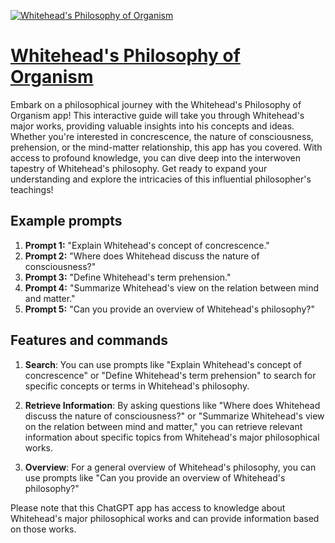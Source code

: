[![Whitehead's Philosophy of Organism](https://files.oaiusercontent.com/file-VGaJO9ZfnOSvanyiLWBD0BEK?se=2123-10-17T22%3A31%3A06Z&sp=r&sv=2021-08-06&sr=b&rscc=max-age%3D31536000%2C%20immutable&rscd=attachment%3B%20filename%3Dd80b5fc2-cd1a-4a19-9b76-da21a907cec5.png&sig=cq/j2VraTUTfPbyaMqRHqp1RWnrQI4CoG5rLqI8mP9Q%3D)](https://chat.openai.com/g/g-uXLrsabXQ-whitehead-s-philosophy-of-organism)

# [Whitehead's Philosophy of Organism](https://chat.openai.com/g/g-uXLrsabXQ-whitehead-s-philosophy-of-organism)

Embark on a philosophical journey with the Whitehead's Philosophy of Organism app! This interactive guide will take you through Whitehead's major works, providing valuable insights into his concepts and ideas. Whether you're interested in concrescence, the nature of consciousness, prehension, or the mind-matter relationship, this app has you covered. With access to profound knowledge, you can dive deep into the interwoven tapestry of Whitehead's philosophy. Get ready to expand your understanding and explore the intricacies of this influential philosopher's teachings!

## Example prompts

1. **Prompt 1:** "Explain Whitehead's concept of concrescence."
2. **Prompt 2:** "Where does Whitehead discuss the nature of consciousness?"
3. **Prompt 3:** "Define Whitehead's term prehension."
4. **Prompt 4:** "Summarize Whitehead's view on the relation between mind and matter."
5. **Prompt 5:** "Can you provide an overview of Whitehead's philosophy?"

## Features and commands

1. **Search**: You can use prompts like "Explain Whitehead's concept of concrescence" or "Define Whitehead's term prehension" to search for specific concepts or terms in Whitehead's philosophy.

2. **Retrieve Information**: By asking questions like "Where does Whitehead discuss the nature of consciousness?" or "Summarize Whitehead's view on the relation between mind and matter," you can retrieve relevant information about specific topics from Whitehead's major philosophical works.

3. **Overview**: For a general overview of Whitehead's philosophy, you can use prompts like "Can you provide an overview of Whitehead's philosophy?" 

Please note that this ChatGPT app has access to knowledge about Whitehead's major philosophical works and can provide information based on those works.